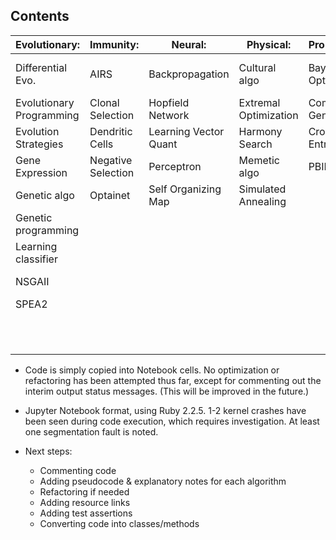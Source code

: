 ## Contents
|Evolutionary:   |Immunity:   |Neural:   |Physical:   |Probabilistic:   |Stochastic:  |Swarm:  |
|---|---|---|---|------------------|-------------------------|--------------------|
|Differential Evo.   |AIRS               |Backpropagation       |Cultural algo           |Bayes Optimization           |Adaptive Random Search   |Ant Colony System   |
|Evolutionary Programming   |Clonal Selection   |Hopfield Network      |Extremal Optimization   |Compact Genetic   |Grasp                    |Ant System          |
|Evolution Strategies       |Dendritic Cells    |Learning Vector Quant |Harmony Search          |Cross Entropy     |Guided Local Search      |Bees                |
|Gene Expression            |Negative Selection |Perceptron            |Memetic algo            |PBIL              |Iterated Local Search    |BFOA                |
|Genetic algo               |Optainet           |Self Organizing Map   |Simulated Annealing     |                  |Random Search            |PSO                 |
|Genetic programming        |                   |                      |                        |                  |Reactive Tabu Search     |                    |
|Learning classifier        |                   |                      |                        |                  |Scatter Search           |                    |
|NSGAII                     |                   |                      |                        |                  |Stochastic Hill Climing  |                    |
|SPEA2                      |                   |                      |                        |                  |Tabu Search              |                    |
|                           |                   |                      |                        |                  |Var. Neighborhood Search |                    |

* Code is simply copied into Notebook cells. No optimization or refactoring has been attempted thus far, except for commenting out the interim output status messages. (This will be improved in the future.)

* Jupyter Notebook format, using Ruby 2.2.5. 1-2 kernel crashes have been seen during code execution, which requires investigation. At least one segmentation fault is noted.

* Next steps:
	- Commenting code
	- Adding pseudocode & explanatory notes for each algorithm
	- Refactoring if needed
	- Adding resource links
	- Adding test assertions
	- Converting code into classes/methods